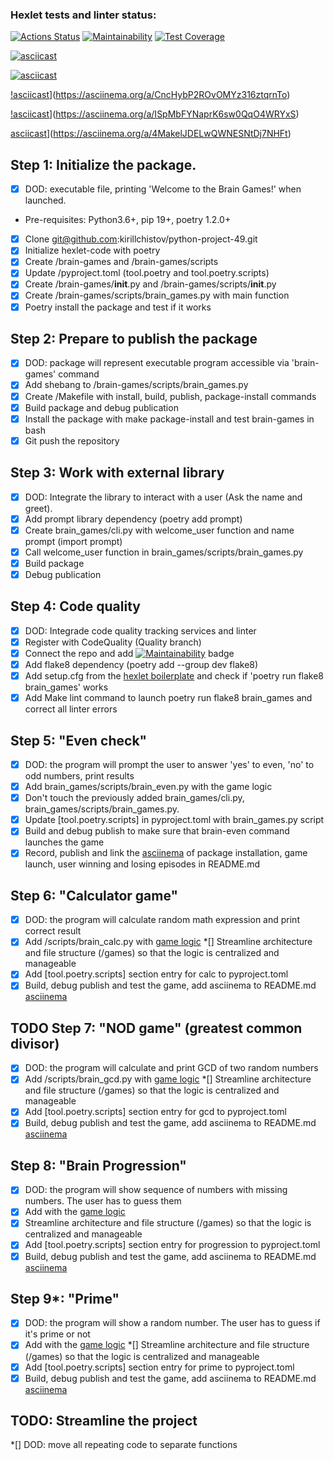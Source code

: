 ### Hexlet tests and linter status:
[![Actions Status](https://github.com/kirillchistov/python-project-49/actions/workflows/hexlet-check.yml/badge.svg)](https://github.com/kirillchistov/python-project-49/actions)
[![Maintainability](https://api.codeclimate.com/v1/badges/d922981a966fe718675c/maintainability)](https://codeclimate.com/github/kirillchistov/python-project-49/maintainability)
[![Test Coverage](https://api.codeclimate.com/v1/badges/d922981a966fe718675c/test_coverage)](https://codeclimate.com/github/kirillchistov/python-project-49/test_coverage)

[![asciicast](https://asciinema.org/a/IFei1plp3YOf1V7D1XAhq2Ztm.svg)](https://asciinema.org/a/IFei1plp3YOf1V7D1XAhq2Ztm)

[![asciicast](https://asciinema.org/a/tlFjvkcB4DDTVMcy0EO3satOU.svg)](https://asciinema.org/a/tlFjvkcB4DDTVMcy0EO3satOU)

[!asciicast](https://asciinema.org/a/CncHybP2ROvOMYz316ztqrnTo.svg)](https://asciinema.org/a/CncHybP2ROvOMYz316ztqrnTo)

[!asciicast](https://asciinema.org/a/ISpMbFYNaprK6sw0QqO4WRYxS.svg)](https://asciinema.org/a/ISpMbFYNaprK6sw0QqO4WRYxS)

[asciicast](https://asciinema.org/a/4MakelJDELwQWNESNtDj7NHFt.svg)](https://asciinema.org/a/4MakelJDELwQWNESNtDj7NHFt)

## Step 1: Initialize the package. 
*[x] DOD: executable file, printing 'Welcome to the Brain Games!' when launched.
- Pre-requisites: Python3.6+, pip 19+, poetry 1.2.0+
*[x] Clone git@github.com:kirillchistov/python-project-49.git
*[x] Initialize hexlet-code with poetry
*[x] Create /brain-games and /brain-games/scripts
*[x] Update /pyproject.toml (tool.poetry and tool.poetry.scripts)
*[x] Create /brain-games/__init__.py and /brain-games/scripts/__init__.py
*[x] Create /brain-games/scripts/brain_games.py with main function
*[x] Poetry install the package and test if it works

## Step 2: Prepare to publish the package
*[x] DOD: package will represent executable program accessible via 'brain-games' command
*[x] Add shebang to /brain-games/scripts/brain_games.py
*[x] Create /Makefile with install, build, publish, package-install commands
*[x] Build package and debug publication
*[x] Install the package with make package-install and test brain-games in bash
*[x] Git push the repository

## Step 3: Work with external library
*[x] DOD: Integrate the library to interact with a user (Ask the name and greet).
*[x] Add prompt library dependency (poetry add prompt)
*[x] Create brain_games/cli.py with welcome_user function and name prompt (import prompt)
*[x] Call welcome_user function in brain_games/scripts/brain_games.py
*[x] Build package
*[x] Debug publication

## Step 4: Code quality
*[x] DOD: Integrade code quality tracking services and linter
*[x] Register with CodeQuality (Quality branch)
*[x] Connect the repo and add [![Maintainability](https://api.codeclimate.com/v1/badges/d922981a966fe718675c/maintainability)](https://codeclimate.com/github/kirillchistov/python-project-49/maintainability) badge
*[x] Add flake8 dependency (poetry add --group dev flake8)
*[x] Add setup.cfg from the [hexlet boilerplate](https://github.com/hexlet-boilerplates/python-package/blob/main/setup.cfg) and check if 'poetry run flake8 brain_games' works
*[x] Add Make lint command to launch poetry run flake8 brain_games and correct all linter errors

## Step 5: "Even check"
*[x] DOD: the program will prompt the user to answer 'yes' to even, 'no' to odd numbers, print results
*[x] Add brain_games/scripts/brain_even.py with the game logic
*[x] Don't touch the previously added brain_games/cli.py, brain_games/scripts/brain_games.py.
*[x] Update [tool.poetry.scripts] in pyproject.toml with brain_games.py script
*[x] Build and debug publish to make sure that brain-even command launches the game
*[x] Record, publish and link the [asciinema](https://asciinema.org/a/IFei1plp3YOf1V7D1XAhq2Ztm) of package installation, game launch, user winning and losing episodes in README.md

## Step 6: "Calculator game"
*[x] DOD: the program will calculate random math expression and print correct result
*[x] Add /scripts/brain_calc.py with [game logic](https://ru.hexlet.io/projects/49/members/36039?step=6)
*[] Streamline architecture and file structure (/games) so that the logic is centralized and manageable
*[x] Add [tool.poetry.scripts] section entry for calc to pyproject.toml
*[x] Build, debug publish and test the game, add asciinema to README.md
[asciinema](https://asciinema.org/a/tlFjvkcB4DDTVMcy0EO3satOU)

## TODO Step 7: "NOD game" (greatest common divisor)
*[x] DOD: the program will calculate and print GCD of two random numbers
*[x] Add /scripts/brain_gcd.py with [game logic](https://ru.hexlet.io/projects/49/members/36039?step=7)
*[] Streamline architecture and file structure (/games) so that the logic is centralized and manageable
*[x] Add [tool.poetry.scripts] section entry for gcd to pyproject.toml
*[x] Build, debug publish and test the game, add asciinema to README.md
[asciinema](https://asciinema.org/a/ISpMbFYNaprK6sw0QqO4WRYxS)

## Step 8: "Brain Progression"
*[x] DOD: the program will show sequence of numbers with missing numbers. The user has to guess them
*[x] Add with the [game logic](https://ru.hexlet.io/projects/49/members/36039?step=8)
*[x] Streamline architecture and file structure (/games) so that the logic is centralized and manageable
*[x] Add [tool.poetry.scripts] section entry for progression to pyproject.toml
*[x] Build, debug publish and test the game, add asciinema to README.md
[asciinema](https://asciinema.org/a/CncHybP2ROvOMYz316ztqrnTo)

## Step 9*: "Prime"
*[x] DOD: the program will show a random number. The user has to guess if it's prime or not
*[x] Add with the [game logic](https://ru.hexlet.io/projects/49/members/36039?step=9)
*[] Streamline architecture and file structure (/games) so that the logic is centralized and manageable
*[x] Add [tool.poetry.scripts] section entry for prime to pyproject.toml
*[x] Build, debug publish and test the game, add asciinema to README.md
[asciinema](https://asciinema.org/a/4MakelJDELwQWNESNtDj7NHFt)

## TODO: Streamline the project
*[] DOD: move all repeating code to separate functions
